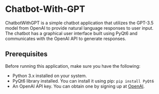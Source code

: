# Chatbot-With-GPT

ChatbotWithGPT is a simple chatbot application that utilizes the GPT-3.5 model from OpenAI to provide natural language responses to user input. The chatbot has a graphical user interface built using PyQt6 and communicates with the OpenAI API to generate responses.

## Prerequisites

Before running this application, make sure you have the following:

- Python 3.x installed on your system.
- PyQt6 library installed. You can install it using pip:
`pip install PyQt6`
- An OpenAI API key. You can obtain one by signing up at [OpenAI](https://beta.openai.com/signup/).



